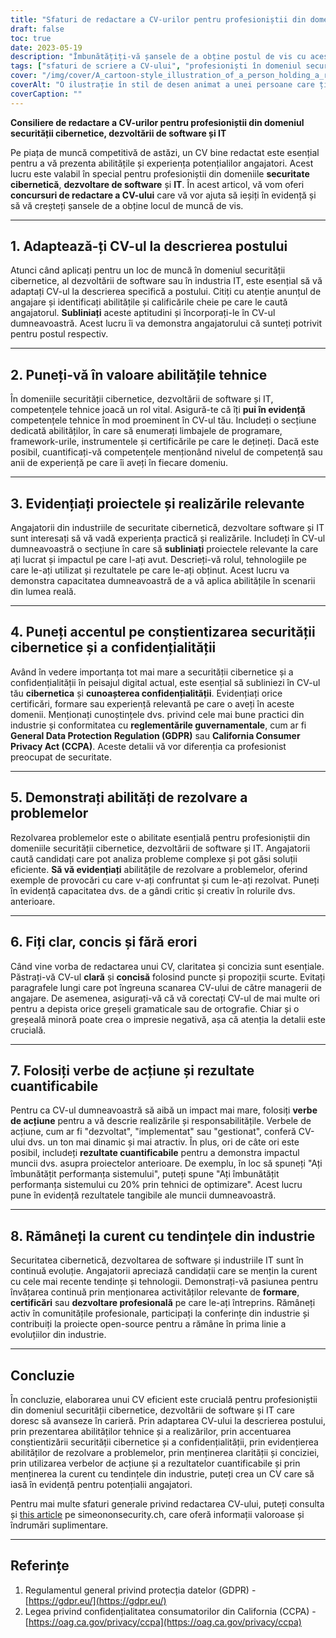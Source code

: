 ```yaml
---
title: "Sfaturi de redactare a CV-urilor pentru profesioniștii din domeniul securității cibernetice, dezvoltării de software și IT"
draft: false
toc: true
date: 2023-05-19
description: "Îmbunătățiți-vă șansele de a obține postul de vis cu aceste sfaturi de experți în redactarea CV-urilor pentru profesioniștii din domeniul securității cibernetice, dezvoltării de software și IT."
tags: ["sfaturi de scriere a CV-ului", "profesioniști în domeniul securității cibernetice", "dezvoltarea de software", "Profesioniști IT", "căutarea unui loc de muncă", "sfaturi de carieră", "competențe tehnice", "Puncte de interes ale proiectului", "conștientizarea securității cibernetice", "abilități de rezolvare a problemelor", "tendințele industriei", "dezvoltare profesională", "Conformitatea GDPR", "Regulamentele CCPA", "piața muncii", "optimizarea CV-ului", "cerere de angajare", "sfaturi CV", "strategii de căutare a unui loc de muncă", "avansarea în carieră"]
cover: "/img/cover/A_cartoon-style_illustration_of_a_person_holding_a_resume.png"
coverAlt: "O ilustrație în stil de desen animat a unei persoane care ține în mână un CV, înconjurată de simboluri de securitate cibernetică și fragmente de cod."
coverCaption: ""
---
```


**Consiliere de redactare a CV-urilor pentru profesioniștii din domeniul securității cibernetice, dezvoltării de software și IT**

Pe piața de muncă competitivă de astăzi, un CV bine redactat este esențial pentru a vă prezenta abilitățile și experiența potențialilor angajatori. Acest lucru este valabil în special pentru profesioniștii din domeniile **securitate cibernetică**, **dezvoltare de software** și **IT**. În acest articol, vă vom oferi **concursuri de redactare a CV-ului** care vă vor ajuta să ieșiți în evidență și să vă creșteți șansele de a obține locul de muncă de vis.

______

## 1. Adaptează-ți CV-ul la descrierea postului

Atunci când aplicați pentru un loc de muncă în domeniul securității cibernetice, al dezvoltării de software sau în industria IT, este esențial să vă adaptați CV-ul la descrierea specifică a postului. Citiți cu atenție anunțul de angajare și identificați abilitățile și calificările cheie pe care le caută angajatorul. **Subliniați** aceste aptitudini și încorporați-le în CV-ul dumneavoastră. Acest lucru îi va demonstra angajatorului că sunteți potrivit pentru postul respectiv.

______

## 2. Puneți-vă în valoare abilitățile tehnice

În domeniile securității cibernetice, dezvoltării de software și IT, competențele tehnice joacă un rol vital. Asigură-te că îți **pui în evidență** competențele tehnice în mod proeminent în CV-ul tău. Includeți o secțiune dedicată abilităților, în care să enumerați limbajele de programare, framework-urile, instrumentele și certificările pe care le dețineți. Dacă este posibil, cuantificați-vă competențele menționând nivelul de competență sau anii de experiență pe care îi aveți în fiecare domeniu.

______

## 3. Evidențiați proiectele și realizările relevante

Angajatorii din industriile de securitate cibernetică, dezvoltare software și IT sunt interesați să vă vadă experiența practică și realizările. Includeți în CV-ul dumneavoastră o secțiune în care să **subliniați** proiectele relevante la care ați lucrat și impactul pe care l-ați avut. Descrieți-vă rolul, tehnologiile pe care le-ați utilizat și rezultatele pe care le-ați obținut. Acest lucru va demonstra capacitatea dumneavoastră de a vă aplica abilitățile în scenarii din lumea reală.

______

## 4. Puneți accentul pe conștientizarea securității cibernetice și a confidențialității

Având în vedere importanța tot mai mare a securității cibernetice și a confidențialității în peisajul digital actual, este esențial să subliniezi în CV-ul tău **cibernetica** și **cunoașterea confidențialității**. Evidențiați orice certificări, formare sau experiență relevantă pe care o aveți în aceste domenii. Menționați cunoștințele dvs. privind cele mai bune practici din industrie și conformitatea cu **reglementările guvernamentale**, cum ar fi **General Data Protection Regulation (GDPR)** sau **California Consumer Privacy Act (CCPA)**. Aceste detalii vă vor diferenția ca profesionist preocupat de securitate.

______

## 5. Demonstrați abilități de rezolvare a problemelor

Rezolvarea problemelor este o abilitate esențială pentru profesioniștii din domeniile securității cibernetice, dezvoltării de software și IT. Angajatorii caută candidați care pot analiza probleme complexe și pot găsi soluții eficiente. **Să vă evidențiați** abilitățile de rezolvare a problemelor, oferind exemple de provocări cu care v-ați confruntat și cum le-ați rezolvat. Puneți în evidență capacitatea dvs. de a gândi critic și creativ în rolurile dvs. anterioare.

______

## 6. Fiți clar, concis și fără erori

Când vine vorba de redactarea unui CV, claritatea și concizia sunt esențiale. Păstrați-vă CV-ul **clară** și **concisă** folosind puncte și propoziții scurte. Evitați paragrafele lungi care pot îngreuna scanarea CV-ului de către managerii de angajare. De asemenea, asigurați-vă că vă corectați CV-ul de mai multe ori pentru a depista orice greșeli gramaticale sau de ortografie. Chiar și o greșeală minoră poate crea o impresie negativă, așa că atenția la detalii este crucială.

______

## 7. Folosiți verbe de acțiune și rezultate cuantificabile

Pentru ca CV-ul dumneavoastră să aibă un impact mai mare, folosiți **verbe de acțiune** pentru a vă descrie realizările și responsabilitățile. Verbele de acțiune, cum ar fi "dezvoltat", "implementat" sau "gestionat", conferă CV-ului dvs. un ton mai dinamic și mai atractiv. În plus, ori de câte ori este posibil, includeți **rezultate cuantificabile** pentru a demonstra impactul muncii dvs. asupra proiectelor anterioare. De exemplu, în loc să spuneți "Ați îmbunătățit performanța sistemului", puteți spune "Ați îmbunătățit performanța sistemului cu 20% prin tehnici de optimizare". Acest lucru pune în evidență rezultatele tangibile ale muncii dumneavoastră.

______

## 8. Rămâneți la curent cu tendințele din industrie

Securitatea cibernetică, dezvoltarea de software și industriile IT sunt în continuă evoluție. Angajatorii apreciază candidații care se mențin la curent cu cele mai recente tendințe și tehnologii. Demonstrați-vă pasiunea pentru învățarea continuă prin menționarea activităților relevante de **formare**, **certificări** sau **dezvoltare profesională** pe care le-ați întreprins. Rămâneți activ în comunitățile profesionale, participați la conferințe din industrie și contribuiți la proiecte open-source pentru a rămâne în prima linie a evoluțiilor din industrie.

______

## Concluzie

În concluzie, elaborarea unui CV eficient este crucială pentru profesioniștii din domeniul securității cibernetice, dezvoltării de software și IT care doresc să avanseze în carieră. Prin adaptarea CV-ului la descrierea postului, prin prezentarea abilităților tehnice și a realizărilor, prin accentuarea conștientizării securității cibernetice și a confidențialității, prin evidențierea abilităților de rezolvare a problemelor, prin menținerea clarității și conciziei, prin utilizarea verbelor de acțiune și a rezultatelor cuantificabile și prin menținerea la curent cu tendințele din industrie, puteți crea un CV care să iasă în evidență pentru potențialii angajatori.

Pentru mai multe sfaturi generale privind redactarea CV-ului, puteți consulta și [this article](https://simeononsecurity.ch/other/tips-for-writing-a-great-resume/) pe simeononsecurity.ch, care oferă informații valoroase și îndrumări suplimentare.

______

## Referințe

1. Regulamentul general privind protecția datelor (GDPR) - [https://gdpr.eu/](https://gdpr.eu/)
2. Legea privind confidențialitatea consumatorilor din California (CCPA) - [https://oag.ca.gov/privacy/ccpa](https://oag.ca.gov/privacy/ccpa)


